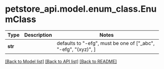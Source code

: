 # petstore_api.model.enum_class.EnumClass

Type | Description | Notes
------------- | ------------- | -------------
**str** |  | defaults to "-efg",  must be one of ["_abc", "-efg", "(xyz)", ]

[[Back to Model list]](../../README.md#documentation-for-models) [[Back to API list]](../../README.md#documentation-for-api-endpoints) [[Back to README]](../../README.md)

